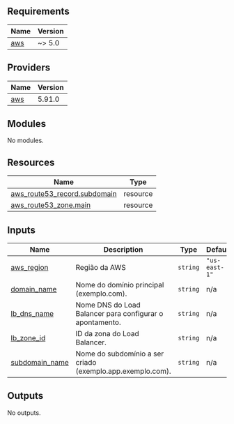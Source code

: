 <!-- BEGIN_TF_DOCS -->
## Requirements

| Name | Version |
|------|---------|
| <a name="requirement_aws"></a> [aws](#requirement\_aws) | ~> 5.0 |

## Providers

| Name | Version |
|------|---------|
| <a name="provider_aws"></a> [aws](#provider\_aws) | 5.91.0 |

## Modules

No modules.

## Resources

| Name | Type |
|------|------|
| [aws_route53_record.subdomain](https://registry.terraform.io/providers/hashicorp/aws/latest/docs/resources/route53_record) | resource |
| [aws_route53_zone.main](https://registry.terraform.io/providers/hashicorp/aws/latest/docs/resources/route53_zone) | resource |

## Inputs

| Name | Description | Type | Default | Required |
|------|-------------|------|---------|:--------:|
| <a name="input_aws_region"></a> [aws\_region](#input\_aws\_region) | Região da AWS | `string` | `"us-east-1"` | no |
| <a name="input_domain_name"></a> [domain\_name](#input\_domain\_name) | Nome do domínio principal (exemplo.com). | `string` | n/a | yes |
| <a name="input_lb_dns_name"></a> [lb\_dns\_name](#input\_lb\_dns\_name) | Nome DNS do Load Balancer para configurar o apontamento. | `string` | n/a | yes |
| <a name="input_lb_zone_id"></a> [lb\_zone\_id](#input\_lb\_zone\_id) | ID da zona do Load Balancer. | `string` | n/a | yes |
| <a name="input_subdomain_name"></a> [subdomain\_name](#input\_subdomain\_name) | Nome do subdomínio a ser criado (exemplo.app.exemplo.com). | `string` | n/a | yes |

## Outputs

No outputs.
<!-- END_TF_DOCS -->